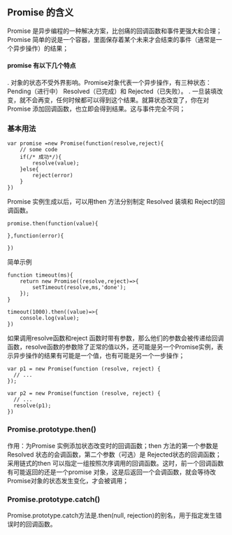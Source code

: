## Promise 的含义
Promise 是异步编程的一种解决方案，比创痛的回调函数和事件更强大和合理；  
Promise 简单的说是一个容器，里面保存着某个未来才会结束的事件（通常是一个异步操作）的结果；

#### promise 有以下几个特点
. 对象的状态不受外界影响。Promise对象代表一个异步操作，有三种状态：Pending（进行中） Resolved（已完成）和 Rejected（已失败）。
. 一旦装填改变，就不会再变，任何时候都可以得到这个结果。就算状态改变了，你在对Promise 添加回调函数，也立即会得到结果。这与事件完全不同；
### 基本用法
```
var promise =new Promise(function(resolve,reject){
    // some code
    if(/* 成功*/){
        resolve(value);
    }else{
        reject(error)
    }
})
```
Promise 实例生成以后，可以用then 方法分别制定 Resolved 装填和 Reject的回调函数。
```
promise.then(function(value){

},function(error){

})
```

简单示例
 ```
 function timeout(ms){
     return new Promise((resolve,reject)=>{
         setTimeout(resolve,ms,'done');
     });
 }

 timeout(1000).then((value)=>{
     console.log(value);
 })
 ```
如果调用resolve函数和reject 函数时带有参数，那么他们的参数会被传递给回调函数，resolve函数的参数除了正常的值以外，还可能是另一个Promise实例，表示异步操作的结果有可能是一个值，也有可能是另一个一步操作；
```
var p1 = new Promise(function (resolve, reject) {
  // ...
});

var p2 = new Promise(function (resolve, reject) {
  // ...
  resolve(p1);
})

```
### Promise.prototype.then()
作用：为Promise 实例添加状态改变时的回调函数；then 方法的第一个参数是Resolved 状态的会调函数，第二个参数（可选）是 Rejected状态的回调函数；  
采用链式的then 可以指定一组按照次序调用的回调函数。这时，前一个回调函数有可能返回的还是一个promise 对象，这是后返回一个会调函数，就会等待改Promise对象的状态发生变化，才会被调用；

### Promise.prototype.catch()
Promise.prototype.catch方法是.then(null, rejection)的别名，用于指定发生错误时的回调函数。
